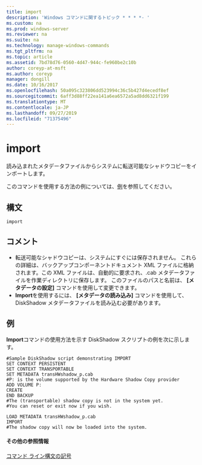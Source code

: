 ```yaml
---
title: import
description: 'Windows コマンドに関するトピック * * * *- '
ms.custom: na
ms.prod: windows-server
ms.reviewer: na
ms.suite: na
ms.technology: manage-windows-commands
ms.tgt_pltfrm: na
ms.topic: article
ms.assetid: 7bd78d76-0560-4d47-944c-fe960be2c10b
author: coreyp-at-msft
ms.author: coreyp
manager: dongill
ms.date: 10/16/2017
ms.openlocfilehash: 50a095c323806dd523994c36c5b427d4ecedf8ef
ms.sourcegitcommit: 6aff3d88ff22ea141a6ea6572a5ad8dd6321f199
ms.translationtype: MT
ms.contentlocale: ja-JP
ms.lasthandoff: 09/27/2019
ms.locfileid: "71375496"
---
```

# <a name="import"></a>import



読み込まれたメタデータファイルからシステムに転送可能なシャドウコピーをインポートします。

このコマンドを使用する方法の例については、[例](#BKMK_examples)を参照してください。

## <a name="syntax"></a>構文

```
import
```

## <a name="remarks"></a>コメント

-   転送可能なシャドウコピーは、システムにすぐには保存されません。 これらの詳細は、バックアップコンポーネントドキュメント XML ファイルに格納されます。この XML ファイルは、自動的に要求され、.cab メタデータファイルを作業ディレクトリに保存します。 このファイルのパスと名前は、 **[メタデータの設定]** コマンドを使用して変更できます。
-   **Import**を使用するには、 **[メタデータの読み込み]** コマンドを使用して、DiskShadow メタデータファイルを読み込む必要があります。

## <a name="BKMK_examples"></a>例

**Import**コマンドの使用方法を示す DiskShadow スクリプトの例を次に示します。
```
#Sample DiskShadow script demonstrating IMPORT
SET CONTEXT PERSISTENT
SET CONTEXT TRANSPORTABLE
SET METADATA transHWshadow_p.cab
#P: is the volume supported by the Hardware Shadow Copy provider
ADD VOLUME P:
CREATE
END BACKUP
#The (transportable) shadow copy is not in the system yet.
#You can reset or exit now if you wish.

LOAD METADATA transHWshadow_p.cab
IMPORT
#The shadow copy will now be loaded into the system.
```

#### <a name="additional-references"></a>その他の参照情報

[コマンド ライン構文の記号](command-line-syntax-key.md)